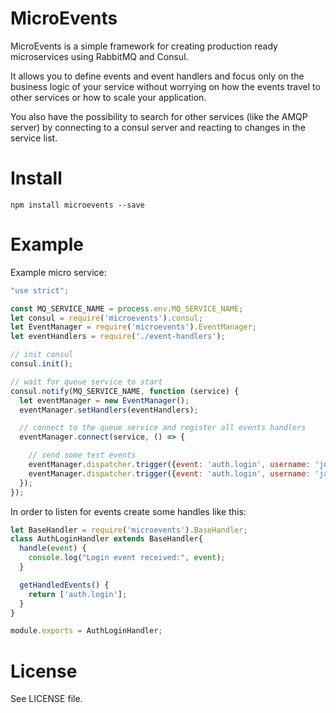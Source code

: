 MicroEvents
===========

MicroEvents is a simple framework for creating production ready microservices
using RabbitMQ and Consul.

It allows you to define events and event handlers and focus only on the business
logic of your service without worrying on how the events travel to other services
or how to scale your application.

You also have the possibility to search for other services (like the AMQP server)
by connecting to a consul server and reacting to changes in the service list.

Install
=======
```
npm install microevents --save
```

Example
=======

Example micro service:

```js
"use strict";

const MQ_SERVICE_NAME = process.env.MQ_SERVICE_NAME;
let consul = require('microevents').consul;
let EventManager = require('microevents').EventManager;
let eventHandlers = require('./event-handlers');

// init consul
consul.init();

// wait for queue service to start
consul.notify(MQ_SERVICE_NAME, function (service) {
  let eventManager = new EventManager();
  eventManager.setHandlers(eventHandlers);

  // connect to the queue service and register all events handlers
  eventManager.connect(service, () => {

    // send some test events
    eventManager.dispatcher.trigger({event: 'auth.login', username: 'john', 'pass': 'secret'});
    eventManager.dispatcher.trigger({event: 'auth.login', username: 'jane', 'pass': 'doe'});
  });
});
```

In order to listen for events create some handles like this:

```js
let BaseHandler = require('microevents').BaseHandler;
class AuthLoginHandler extends BaseHandler{
  handle(event) {
    console.log("Login event received:", event);
  }

  getHandledEvents() {
    return ['auth.login'];
  }
}

module.exports = AuthLoginHandler;
```

License
=======
See LICENSE file.
